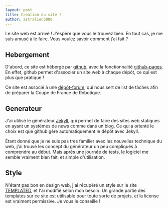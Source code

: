 ```yaml
---
layout: post
title: Creation du site !
author: astralien3000
---
```


Le site web est arrivé !
J'espère que vous le trouvez bien.
En tout cas, je me suis amusé à le faire.
Vous voulez savoir comment j'ai fait ?

<!--more-->

## Hebergement

D'abord, ce site est hébergé par [github](https://github.com/), avec la fonctionnalité [github-pages](https://pages.github.com/). En effet, github permet d'associer un site web à chaque dépôt, ce qui est plus que pratique !

Ce site est associé à une [dépôt-forum](https://github.com/astralien3000/projet2016/issues), qui nous sert de list de tâches afin de préparer la Coupe de France de Robotique.

## Generateur

J'ai utilisé le générateur [Jekyll](http://jekyllrb.com/), qui permet de faire des sites web statiques en ayant un systèmes de news comme dans un blog. Ce qui a orienté le choix est que github gère automatiquement le dépôt avec Jekyll.

Étant donné que je ne suis pas très familier avec les nouvelles technique du web, j'ai trouvé les concept du générateur un peu compliqués à comprendre au début. Mais après une journée de tests, le logiciel me semble vraiment bien fait, et simple d'utilisation.

## Style

N'étant pas bon en design web, j'ai récupéré un style sur le site [TEMPLATED](http://templated.co/), et l'ai modifié selon mon besoin. Un grande partie des templates sur ce site est utilisable pour toute sorte de projets, et la license est vraiment permissive. Je vous le conseille !